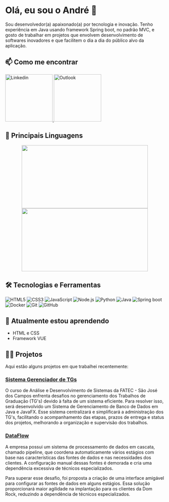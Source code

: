 # Olá, eu sou o André 👋

Sou desenvolvedor(a) apaixonado(a) por tecnologia e inovação. Tenho experiência em Java usando framework Spring boot, no padrão MVC, e gosto de trabalhar em projetos que envolvem desenvolvimento de softwares inovadores e que facilitem o dia a dia do público alvo da aplicação.

## 📫 Como me encontrar

<a href="https://www.linkedin.com/in/andre-oliveira2004/">
  <img src="https://img.shields.io/badge/-Linkedin-blue?style=flat-square&logo=Linkedin&logoColor=white" alt="Linkedin" style="width: 150px;">
</a>

<a href="mailto:andreluiz1088@hotmail.com">
  <img src="https://img.shields.io/badge/-Outlook-0078D4?style=flat-square&logo=Microsoft-Outlook&logoColor=white" alt="Outlook" style="width: 150px;">
</a>
  
## 🚀 Principais Linguagens

<p align="center">
  <img src="https://github-readme-stats.vercel.app/api?username=Andre-Bernardes200&show_icons=true&theme=radical&title_color=CCCCCC&icon_color=333333&text_color=CCCCCC&bg_color=222222" width="400" height="200" />
  <img src="https://github-readme-stats.vercel.app/api/top-langs/?username=Andre-Bernardes200&layout=compact&theme=radical&title_color=CCCCCC&icon_color=333333&text_color=CCCCCC&bg_color=222222" width="400" height="200" />
</p>

## 🛠 Tecnologias e Ferramentas

![HTML5](https://img.shields.io/badge/html5-%23E34F26.svg?&style=for-the-badge&logo=html5&logoColor=white)
![CSS3](https://img.shields.io/badge/css3-%231572B6.svg?&style=for-the-badge&logo=css3&logoColor=white)
![JavaScript](https://img.shields.io/badge/javascript-%23323330.svg?&style=for-the-badge&logo=javascript&logoColor=%23F7DF1E)
![Node.js](https://img.shields.io/badge/node.js-%2343853D.svg?&style=for-the-badge&logo=node.js&logoColor=white)
![Python](https://img.shields.io/badge/python-%233776AB.svg?&style=for-the-badge&logo=python&logoColor=white)
![Java](https://img.shields.io/badge/Java-ED8B00?style=for-the-badge&logo=java&logoColor=white)
![Spring boot](https://img.shields.io/badge/Spring%20Boot-6DB33F?style=for-the-badge&logo=spring-boot&logoColor=white)
![Docker](https://img.shields.io/badge/docker-%230db7ed.svg?&style=for-the-badge&logo=docker&logoColor=white)
![Git](https://img.shields.io/badge/git-%23F05033.svg?&style=for-the-badge&logo=git&logoColor=white)
![GitHub](https://img.shields.io/badge/github-%23121011.svg?&style=for-the-badge&logo=github&logoColor=white)

## 🌱 Atualmente estou aprendendo

- HTML e CSS
- Framework VUE

## 👨‍💻 Projetos

Aqui estão alguns projetos em que trabalhei recentemente:

### [Sistema Gerenciador de TGs](https://github.com/iNineBD/SGTG-2Sem2023)

O curso de Análise e Desenvolvimento de Sistemas da FATEC - São José dos Campos enfrenta desafios no gerenciamento dos Trabalhos de Graduação (TG's) devido à falta de um sistema eficiente. Para resolver isso, será desenvolvido um Sistema de Gerenciamento de Banco de Dados em Java e JavaFX. Esse sistema centralizará e simplificará a administração dos TG's, facilitando o acompanhamento das etapas, prazos de entrega e status dos projetos, melhorando a organização e supervisão dos trabalhos.

### [DataFlow](https://github.com/iNineBD/DataFlowServer-3Sem2024)

A empresa possui um sistema de processamento de dados em cascata, chamado pipeline, que coordena automaticamente vários estágios com base nas características das fontes de dados e nas necessidades dos clientes. A configuração manual dessas fontes é demorada e cria uma dependência excessiva de técnicos especializados.

Para superar esse desafio, foi proposta a criação de uma interface amigável para configurar as fontes de dados em alguns estágios. Essa solução proporcionará maior agilidade na implantação para os clientes da Dom Rock, reduzindo a dependência de técnicos especializados.


